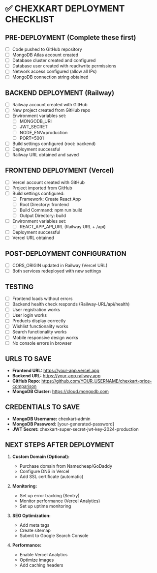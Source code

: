 # ✅ CHEXKART DEPLOYMENT CHECKLIST

## PRE-DEPLOYMENT (Complete these first)

- [ ] Code pushed to GitHub repository
- [ ] MongoDB Atlas account created
- [ ] Database cluster created and configured
- [ ] Database user created with read/write permissions
- [ ] Network access configured (allow all IPs)
- [ ] MongoDB connection string obtained

## BACKEND DEPLOYMENT (Railway)

- [ ] Railway account created with GitHub
- [ ] New project created from GitHub repo
- [ ] Environment variables set:
  - [ ] MONGODB_URI
  - [ ] JWT_SECRET
  - [ ] NODE_ENV=production
  - [ ] PORT=5001
- [ ] Build settings configured (root: backend)
- [ ] Deployment successful
- [ ] Railway URL obtained and saved

## FRONTEND DEPLOYMENT (Vercel)

- [ ] Vercel account created with GitHub
- [ ] Project imported from GitHub
- [ ] Build settings configured:
  - [ ] Framework: Create React App
  - [ ] Root Directory: frontend
  - [ ] Build Command: npm run build
  - [ ] Output Directory: build
- [ ] Environment variables set:
  - [ ] REACT_APP_API_URL (Railway URL + /api)
- [ ] Deployment successful
- [ ] Vercel URL obtained

## POST-DEPLOYMENT CONFIGURATION

- [ ] CORS_ORIGIN updated in Railway (Vercel URL)
- [ ] Both services redeployed with new settings

## TESTING

- [ ] Frontend loads without errors
- [ ] Backend health check responds (Railway-URL/api/health)
- [ ] User registration works
- [ ] User login works
- [ ] Products display correctly
- [ ] Wishlist functionality works
- [ ] Search functionality works
- [ ] Mobile responsive design works
- [ ] No console errors in browser

## URLS TO SAVE

- **Frontend URL:** https://your-app.vercel.app
- **Backend URL:** https://your-app.railway.app
- **GitHub Repo:** https://github.com/YOUR_USERNAME/chexkart-price-comparison
- **MongoDB Cluster:** https://cloud.mongodb.com

## CREDENTIALS TO SAVE

- **MongoDB Username:** chexkart-admin
- **MongoDB Password:** [your-generated-password]
- **JWT Secret:** chexkart-super-secret-jwt-key-2024-production

## NEXT STEPS AFTER DEPLOYMENT

1. **Custom Domain (Optional):**
   - Purchase domain from Namecheap/GoDaddy
   - Configure DNS in Vercel
   - Add SSL certificate (automatic)

2. **Monitoring:**
   - Set up error tracking (Sentry)
   - Monitor performance (Vercel Analytics)
   - Set up uptime monitoring

3. **SEO Optimization:**
   - Add meta tags
   - Create sitemap
   - Submit to Google Search Console

4. **Performance:**
   - Enable Vercel Analytics
   - Optimize images
   - Add caching headers
